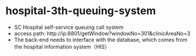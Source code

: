# hospital-3th-queuing-system
* SC Hospital self-service queuing call system
* access path: http://ip:8801/getWindow?windowNo=301&clinicAreaNo=3
* The back-end needs to interface with the database, which comes from the hospital information system（HIS）
